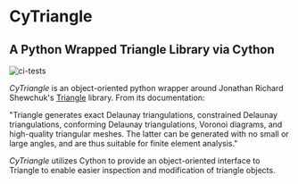 # CyTriangle
## A Python Wrapped Triangle Library via Cython

![ci-tests](https://github.com/m-clare/cytriangle/actions/workflows/ci.yaml/badge.svg)

*CyTriangle* is an object-oriented python wrapper around Jonathan Richard Shewchuk's [Triangle](https://www.cs.cmu.edu/~quake/triangle.html) library. From its documentation:

"Triangle generates exact Delaunay triangulations, constrained Delaunay triangulations, conforming Delaunay triangulations, Voronoi diagrams, and high-quality triangular meshes. The latter can be generated with no small or large angles, and are thus suitable for finite element analysis."

*CyTriangle* utilizes Cython to provide an object-oriented interface to Triangle to enable easier inspection and modification of triangle objects.
